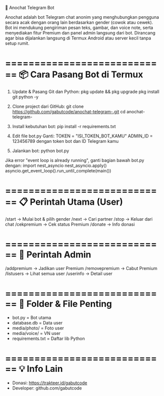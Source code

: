 🤖 Anochat Telegram Bot

Anochat adalah bot Telegram chat anonim yang menghubungkan pengguna secara acak dengan orang lain berdasarkan gender (cowok atau cewek).
Bot ini mendukung pengiriman pesan teks, gambar, dan voice note, serta menyediakan fitur Premium dan panel admin langsung dari bot.
Dirancang agar bisa dijalankan langsung di Termux Android atau server kecil tanpa setup rumit.

============================
📦 Cara Pasang Bot di Termux
============================

1. Update & Pasang Git dan Python:
   pkg update && pkg upgrade
   pkg install git python -y

2. Clone project dari GitHub:
   git clone https://github.com/gabutcode/anochat-telegram-.git
   cd anochat-telegram-

3. Install kebutuhan bot:
   pip install -r requirements.txt

4. Edit file bot.py
   Ganti:
     TOKEN = "ISI_TOKEN_BOT_KAMU"
     ADMIN_ID = 123456789
   dengan token bot dan ID Telegram kamu

5. Jalankan bot:
   python bot.py

Jika error "event loop is already running",
ganti bagian bawah bot.py dengan:
   import nest_asyncio
   nest_asyncio.apply()
   asyncio.get_event_loop().run_until_complete(main())

============================
📋 Perintah Utama (User)
============================
/start        → Mulai bot & pilih gender
/next         → Cari partner
/stop         → Keluar dari chat
/cekpremium   → Cek status Premium
/donate       → Info donasi

============================
🔐 Perintah Admin
============================
/addpremium <id>      → Jadikan user Premium
/removepremium <id>   → Cabut Premium
/listusers            → Lihat semua user
/userinfo <id>        → Detail user

============================
📁 Folder & File Penting
============================
- bot.py             = Bot utama
- database.db        = Data user
- media/photo/       = Foto user
- media/voice/       = VN user
- requirements.txt   = Daftar lib Python

============================
💡 Info Lain
============================
- Donasi: https://trakteer.id/gabutcode
- Developer: github.com/gabutcode

